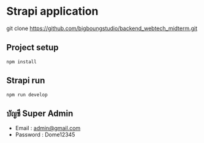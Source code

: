 # Strapi application

git clone https://github.com/bigboungstudio/backend_webtech_midterm.git

## Project setup

```
npm install
```

## Strapi run

```
npm run develop
```

## บัญชี Super Admin

- Email : admin@gmail.com
- Password : Dome12345
